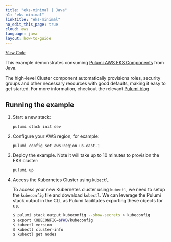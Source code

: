 ```yaml
---
title: "eks-minimal | Java"
h1: "eks-minimal"
linktitle: "eks-minimal"
no_edit_this_page: true
cloud: aws
language: java
layout: how-to-guide
---
```


<!-- WARNING: this page was generated by a tool. Do not edit it by hand. -->
<!-- To change it, please see https://github.com/pulumi/docs/tree/master/tools/mktutorial. -->

<p class="mb-4 flex">
    <a class="flex flex-wrap items-center rounded-md text-lg text-white bg-blue-600 border-2 border-blue-600 px-2 mr-2 whitespace-no-wrap hover:text-white" style="height: 45px; font-family: 'Gilroy'; " href="https://github.com/pulumi/examples/tree/master/aws-java-eks-minimal" target="_blank">
        <span><i class="fab fa-github pr-2"></i> View Code</span>
    </a>
</p>


This example demonstrates consuming
[Pulumi AWS EKS Components](https://github.com/pulumi/pulumi-eks)
from Java.

The high-level Cluster component automatically provisions roles,
security groups and other necessary resources with good defaults,
making it easy to get started. For more information, checkout the
relevant
[Pulumi blog](https://www.pulumi.com/blog/easily-create-and-manage-aws-eks-kubernetes-clusters-with-pulumi)


## Running the example

1. Start a new stack:

    ```bash
    pulumi stack init dev
    ```

1. Configure your AWS region, for example:

    ```bash
    pulumi config set aws:region us-east-1
    ```

1. Deploy the example. Note it will take up to 10 minutes to provision
   the EKS cluster:

    ```bash
    pulumi up
    ```

1. Access the Kubernetes Cluster using `kubectl`.

   To access your new Kubernetes cluster using `kubectl`, we need to
   setup the `kubeconfig` file and download `kubectl`. We can leverage
   the Pulumi stack output in the CLI, as Pulumi facilitates exporting
   these objects for us.

    ```bash
    $ pulumi stack output kubeconfig --show-secrets > kubeconfig
    $ export KUBECONFIG=$PWD/kubeconfig
    $ kubectl version
    $ kubectl cluster-info
    $ kubectl get nodes
    ```

